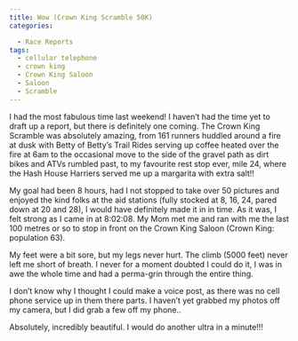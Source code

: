 ```yaml
---
title: Wow (Crown King Scramble 50K)
categories:

  - Race Reports
tags:
  - cellular telephone
  - crown king
  - Crown King Saloon
  - Saloon
  - Scramble
---
```

I had the most fabulous time last weekend! I haven&#8217;t had the time yet to draft up a report, but there is definitely one coming. The Crown King Scramble was absolutely amazing, from 161 runners huddled around a fire at dusk with Betty of Betty&#8217;s Trail Rides serving up coffee heated over the fire at 6am to the occasional move to the side of the gravel path as dirt bikes and ATVs rumbled past, to my favourite rest stop ever, mile 24, where the Hash House Harriers served me up a margarita with extra salt!! 

My goal had been 8 hours, had I not stopped to take over 50 pictures and enjoyed the kind folks at the aid stations (fully stocked at 8, 16, 24, pared down at 20 and 28), I would have definitely made it in in time. As it was, I felt strong as I came in at 8:02:08. My Mom met me and ran with me the last 100 metres or so to stop in front on the Crown King Saloon (Crown King: population 63).

My feet were a bit sore, but my legs never hurt. The climb (5000 feet) never left me short of breath. I never for a moment doubted I could do it, I was in awe the whole time and had a perma-grin through the entire thing.

I don&#8217;t know why I thought I could make a voice post, as there was no cell phone service up in them there parts. I haven&#8217;t yet grabbed my photos off my camera, but I did grab a few off my phone..

Absolutely, incredibly beautiful. I would do another ultra in a minute!!!